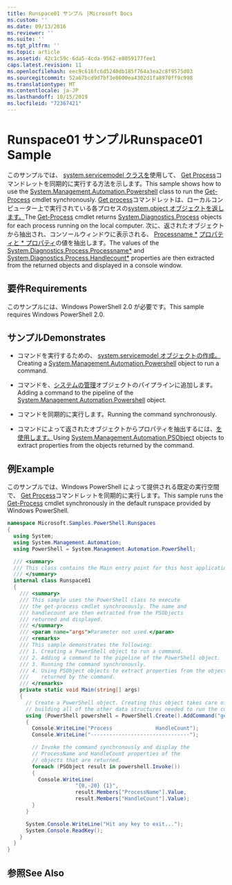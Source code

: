 ```yaml
---
title: Runspace01 サンプル |Microsoft Docs
ms.custom: ''
ms.date: 09/13/2016
ms.reviewer: ''
ms.suite: ''
ms.tgt_pltfrm: ''
ms.topic: article
ms.assetid: 42c1c59c-6da5-4cda-9562-e8059177fee1
caps.latest.revision: 11
ms.openlocfilehash: eec9c616fc6d5240db185f764a3ea2c8f9575d03
ms.sourcegitcommit: 52a67bcd9d7bf3e8600ea4302d1fa8970ff9c998
ms.translationtype: MT
ms.contentlocale: ja-JP
ms.lasthandoff: 10/15/2019
ms.locfileid: "72367421"
---
```

# <a name="runspace01-sample"></a><span data-ttu-id="e9dbf-102">Runspace01 サンプル</span><span class="sxs-lookup"><span data-stu-id="e9dbf-102">Runspace01 Sample</span></span>

<span data-ttu-id="e9dbf-103">このサンプルでは、 [system.servicemodel クラスを](/dotnet/api/system.management.automation.powershell)使用して、 [Get Process](/powershell/module/Microsoft.PowerShell.Management/Get-Process)コマンドレットを同期的に実行する方法を示します。</span><span class="sxs-lookup"><span data-stu-id="e9dbf-103">This sample shows how to use the [System.Management.Automation.Powershell](/dotnet/api/system.management.automation.powershell) class to run the [Get-Process](/powershell/module/Microsoft.PowerShell.Management/Get-Process) cmdlet synchronously.</span></span> <span data-ttu-id="e9dbf-104">[Get process](/powershell/module/Microsoft.PowerShell.Management/Get-Process)コマンドレットは、ローカルコンピューター上で実行されている各プロセスの[system.object オブジェクトを返します。](/dotnet/api/System.Diagnostics.Process)</span><span class="sxs-lookup"><span data-stu-id="e9dbf-104">The [Get-Process](/powershell/module/Microsoft.PowerShell.Management/Get-Process) cmdlet returns [System.Diagnostics.Process](/dotnet/api/System.Diagnostics.Process) objects for each process running on the local computer.</span></span> <span data-ttu-id="e9dbf-105">次に、返されたオブジェクトから抽出され、コンソールウィンドウに表示される、 [Processname \*](/dotnet/api/System.Diagnostics.Process.ProcessName) [プロパティと \* プロパティ](/dotnet/api/System.Diagnostics.Process.Handlecount)の値を抽出します。</span><span class="sxs-lookup"><span data-stu-id="e9dbf-105">The values of the [System.Diagnostics.Process.Processname\*](/dotnet/api/System.Diagnostics.Process.ProcessName) and [System.Diagnostics.Process.Handlecount\*](/dotnet/api/System.Diagnostics.Process.Handlecount) properties are then extracted from the returned objects and displayed in a console window.</span></span>

## <a name="requirements"></a><span data-ttu-id="e9dbf-106">要件</span><span class="sxs-lookup"><span data-stu-id="e9dbf-106">Requirements</span></span>

 <span data-ttu-id="e9dbf-107">このサンプルには、Windows PowerShell 2.0 が必要です。</span><span class="sxs-lookup"><span data-stu-id="e9dbf-107">This sample requires Windows PowerShell 2.0.</span></span>

## <a name="demonstrates"></a><span data-ttu-id="e9dbf-108">サンプル</span><span class="sxs-lookup"><span data-stu-id="e9dbf-108">Demonstrates</span></span>

- <span data-ttu-id="e9dbf-109">コマンドを実行するための、 [system.servicemodel オブジェクトの作成。](/dotnet/api/system.management.automation.powershell)</span><span class="sxs-lookup"><span data-stu-id="e9dbf-109">Creating a [System.Management.Automation.Powershell](/dotnet/api/system.management.automation.powershell) object to run a command.</span></span>

- <span data-ttu-id="e9dbf-110">コマンドを、[システムの管理](/dotnet/api/system.management.automation.powershell)オブジェクトのパイプラインに追加します。</span><span class="sxs-lookup"><span data-stu-id="e9dbf-110">Adding a command to the pipeline of the [System.Management.Automation.Powershell](/dotnet/api/system.management.automation.powershell) object.</span></span>

- <span data-ttu-id="e9dbf-111">コマンドを同期的に実行します。</span><span class="sxs-lookup"><span data-stu-id="e9dbf-111">Running the command synchronously.</span></span>

- <span data-ttu-id="e9dbf-112">コマンドによって返されたオブジェクトからプロパティを抽出するには、[を使用します。](/dotnet/api/System.Management.Automation.PSObject)</span><span class="sxs-lookup"><span data-stu-id="e9dbf-112">Using [System.Management.Automation.PSObject](/dotnet/api/System.Management.Automation.PSObject) objects to extract properties from the objects returned by the command.</span></span>

## <a name="example"></a><span data-ttu-id="e9dbf-113">例</span><span class="sxs-lookup"><span data-stu-id="e9dbf-113">Example</span></span>

 <span data-ttu-id="e9dbf-114">このサンプルでは、Windows PowerShell によって提供される既定の実行空間で、 [Get Process](/powershell/module/Microsoft.PowerShell.Management/Get-Process)コマンドレットを同期的に実行します。</span><span class="sxs-lookup"><span data-stu-id="e9dbf-114">This sample runs the [Get-Process](/powershell/module/Microsoft.PowerShell.Management/Get-Process) cmdlet synchronously in the default runspace provided by Windows PowerShell.</span></span>

```csharp
namespace Microsoft.Samples.PowerShell.Runspaces
{
  using System;
  using System.Management.Automation;
  using PowerShell = System.Management.Automation.PowerShell;

  /// <summary>
  /// This class contains the Main entry point for this host application.
  /// </summary>
  internal class Runspace01
  {
    /// <summary>
    /// This sample uses the PowerShell class to execute
    /// the get-process cmdlet synchronously. The name and
    /// handlecount are then extracted from the PSObjects
    /// returned and displayed.
    /// </summary>
    /// <param name="args">Parameter not used.</param>
    /// <remarks>
    /// This sample demonstrates the following:
    /// 1. Creating a PowerShell object to run a command.
    /// 2. Adding a command to the pipeline of the PowerShell object.
    /// 3. Running the command synchronously.
    /// 4. Using PSObject objects to extract properties from the objects
    ///    returned by the command.
    /// </remarks>
    private static void Main(string[] args)
    {
      // Create a PowerShell object. Creating this object takes care of
      // building all of the other data structures needed to run the command.
      using (PowerShell powershell = PowerShell.Create().AddCommand("get-process"))
      {
        Console.WriteLine("Process              HandleCount");
        Console.WriteLine("--------------------------------");

        // Invoke the command synchronously and display the
        // ProcessName and HandleCount properties of the
        // objects that are returned.
        foreach (PSObject result in powershell.Invoke())
        {
          Console.WriteLine(
                      "{0,-20} {1}",
                      result.Members["ProcessName"].Value,
                      result.Members["HandleCount"].Value);
        }
      }

      System.Console.WriteLine("Hit any key to exit...");
      System.Console.ReadKey();
    }
  }
}
```

## <a name="see-also"></a><span data-ttu-id="e9dbf-115">参照</span><span class="sxs-lookup"><span data-stu-id="e9dbf-115">See Also</span></span>
